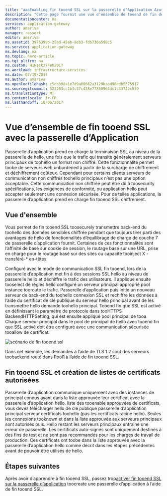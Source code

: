```yaml
---
title: "aaaEnabling fin tooend SSL sur la passerelle d’Application Azure | Documents Microsoft"
description: "Cette page fournit une vue d’ensemble de tooend de fin de passerelle d’Application hello prennent en charge de SSL."
documentationcenter: na
services: application-gateway
author: amsriva
manager: rossort
editor: amsriva
ms.assetid: 3976399b-25ad-45eb-8eb3-fdb736a598c5
ms.service: application-gateway
ms.devlang: na
ms.topic: hero-article
ms.tgt_pltfrm: na
ms.custom: H1Hack27Feb2017
ms.workload: infrastructure-services
ms.date: 07/19/2017
ms.author: amsriva
ms.openlocfilehash: c5cb398a1e7d9a08662a3120baad98edb5575917
ms.sourcegitcommit: 523283cc1b3c37c428e77850964dc1c33742c5f0
ms.translationtype: MT
ms.contentlocale: fr-FR
ms.lasthandoff: 10/06/2017
---
```

# <a name="overview-of-end-tooend-ssl-with-application-gateway"></a>Vue d’ensemble de fin tooend SSL avec la passerelle d’Application

Passerelle d’application prend en charge la terminaison SSL au niveau de la passerelle de hello, une fois que le trafic qui transite généralement serveurs principaux de toohello un format non chiffré. Cette fonctionnalité permet toobe de serveurs web unburdened à partir de la surcharge de chiffrement et déchiffrement coûteux. Cependant pour certains clients serveurs de communication non chiffrés toohello principaux n’est pas une option acceptable. Cette communication non chiffrée peut être dû à toosecurity spécifications, les exigences de conformité, ou application hello peut accepter seulement une connexion sécurisée. Pour de telles applications, la passerelle d’application prend en charge fin tooend SSL chiffrement.

## <a name="overview"></a>Vue d'ensemble

Vous permet de fin tooend SSL toosecurely transmettre back-end du toohello des données sensibles chiffrée pendant que toujours tirer parti des avantages de hello de fonctionnalités d’équilibrage de charge de couche 7 de passerelle d’application fournit. Certaines de ces fonctionnalités sont l’affinité de basé sur cookie de session, le routage basé sur une URL, prise en charge pour le routage basé sur des sites ou capacité tooinject X - transféré-* en-têtes.

Configuré avec le mode de communication SSL fin tooend, lors de la passerelle d’application met fin à des sessions SSL hello au niveau de passerelle hello et déchiffre le trafic des utilisateurs. Il applique ensuite tooselect de règles hello configuré un serveur principal approprié pool instance tooroute le trafic. Passerelle d’application puis initie un nouveau serveur de back-end du toohello connexion SSL et rechiffre les données à l’aide du certificat de clé publique du serveur hello principal avant de les transmettre hello demande toohello principal. Tooend fin que SSL est activé en définissant le paramètre de protocole dans tooHTTPS BackendHTTPSetting, qui est ensuite appliqué pool principal de tooa. Chaque serveur principal dans le pool de principal de hello avec tooend fin que SSL activé doit être configuré avec une communication sécurisée tooallow de certificat.

![scénario de fin tooend ssl][1]

Dans cet exemple, les demandes à l’aide de TLS 1.2 sont des serveurs toobackend routé dans Pool1 à l’aide de fin tooend SSL.

## <a name="end-tooend-ssl-and-whitelisting-of-certificates"></a>Fin tooend SSL et création de listes de certificats autorisées

Passerelle d’application communique uniquement avec des instances de principal connus ayant dans la liste approuvée leur certificat avec la passerelle d’application hello. liste des tooenable approuvées de certificats, vous devez télécharger hello de clé publique passerelle d’application principal serveur certificats toohello (pas les certificats racine hello). Seules les connexions tooknown et dans la liste approuvée aux serveurs principaux sont autorisés puis. Hello restant les serveurs principaux entraîne une erreur de passerelle. Les certificats auto-signés sont uniquement destinés à des fins de test et ne sont pas recommandés pour les charges de travail de production. Ces certificats ont toobe dans la liste approuvée avec la passerelle d’application hello comme décrit dans les étapes précédentes avant de pouvoir être utilisés de hello.

## <a name="next-steps"></a>Étapes suivantes

Après avoir d’apprendre à fin tooend SSL, passez trop[activer fin tooend SSL sur la passerelle d’application](application-gateway-end-to-end-ssl-powershell.md) toocreate une passerelle d’application à l’aide de fin tooend SSL.

<!--Image references-->

[1]: ./media/application-gateway-backend-ssl/scenario.png
